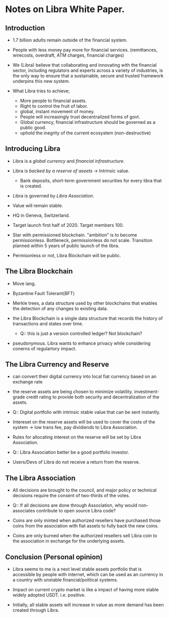# Notes on Libra White Paper.

## Introduction

* 1.7 billion adults remain outside of the financial system.

* People with less money pay more for financial services. (remittances, wirecosts, overdraft, ATM charges, financial charges)

* We (Libra) believe that collaborating and innovating with the financial sector, including regulators and experts across a variety of industries, is the only way to ensure that a sustainable, secure and trusted framework underpins this new system.

* What Libra tries to achieve;
  * More people to financial assets.
  * Right to control the fruit of labor.
  * global, instant movement of money. 
  * People will increasingly trust decentrailzed forms of govt.
  * Global currency, financial infrastructure should be governed as a public good.
  * uphold the inegrity of the current ecosystem (non-destructive)

## Introducing Libra

* Libra is a *global currency* and *financial infrastructure*.

* Libra is *backed by a reserve of aseets* -> Intrinsic value.
  * Bank deposits, short-term government securities for every libra that is created.

* Libra is governed by *Libra Association*.

* Value will remain stable.

* HQ in Geneva, Switzerland.

* Target launch first half of 2020. Target members 100.

* Star with permissioned blockchain. "ambition" is to become permissionless. Bottleneck, permissionless do not scale. Transition planned within 5 years of public launch of the libra.

* Permisonless or not, Libra Blockchain will be public.

## The Libra Blockchain

* Move lang.

* Byzantine Fault Tolerant(BFT)

* Merkle trees, a data structure used by other blockchains that enables the detection of any changes to existing data.

* the Libra Blockchain is a single data structure that records the history of transactions and states over time.
  * Q:: this is just a version controlled ledger? Not blockchain?

* pseudonymous. Libra wants to enhance privacy while considering conerns of regulartory impact.

## The Libra Currency and Reserve

* can convert their digital currency into local fiat currency based on an exchange rate

* the reserve assets are being chosen to minimize volatility. investment-grade credit rating to provide both security and decentralization of the assets.

* Q:: Digital portfolio with intrinsic stable value that can be sent instantly.

* Intereset on the reserve assets will be used to cover the costs of the system -> low trans fee, pay dividiends to Libra Association.

* Rules for allocating interest on the reserve will be set by Libra Association.

* Q:: Libra Association better be a good portfolio investor.

* Users/Devs of Libra do not receive a return from the reserve.

## The Libra Association

* All decisions are brought to the council, and major policy or technical decisions require the consent of two-thirds of the votes.

* Q:: If all decisions are done through Association, why would non-associates contribute to open source Libra code?

* Coins are only minted when authorized resellers have purchased those coins from the association with fiat assets to fully back the new coins.

* Coins are only burned when the authorized resellers sell Libra coin to the association in exchange for the underlying assets.


## Conclusion (Personal opinion)

* Libra seems to me is a next level stable assets portfolio that is accessible by people with internet, which can be used as an currency in a country with unstable financial/political systems.

* Impact on current crypto market is like a impact of having more stable widely adopted USDT. i.e. positive.

* Initially, all stable assets will increase in value as more demand has been created through Libra.


